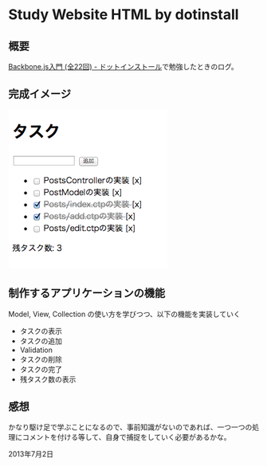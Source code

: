 # Study Website HTML by dotinstall


## 概要
[Backbone.js入門 (全22回) - ドットインストール](http://dotinstall.com/lessons/basic_backbonejs)で勉強したときのログ。  

## 完成イメージ

![image](sample.png)

## 制作するアプリケーションの機能
Model, View, Collection の使い方を学びつつ、以下の機能を実装していく

- タスクの表示
- タスクの追加
- Validation
- タスクの削除
- タスクの完了
- 残タスク数の表示


## 感想
かなり駆け足で学ぶことになるので、事前知識がないのであれば、一つ一つの処理にコメントを付ける等して、自身で捕捉をしていく必要があるかな。


2013年7月2日
